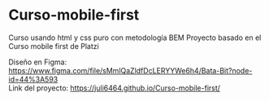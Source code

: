 # Curso-mobile-first
Curso usando  html y css puro con metodología BEM
Proyecto basado en el Curso mobile first de Platzi

Diseño en  Figma: https://www.figma.com/file/sMmlQaZldfDcLERYYWe6h4/Bata-Bit?node-id=44%3A593 <br>
Link del proyecto: https://juli6464.github.io/Curso-mobile-first/
